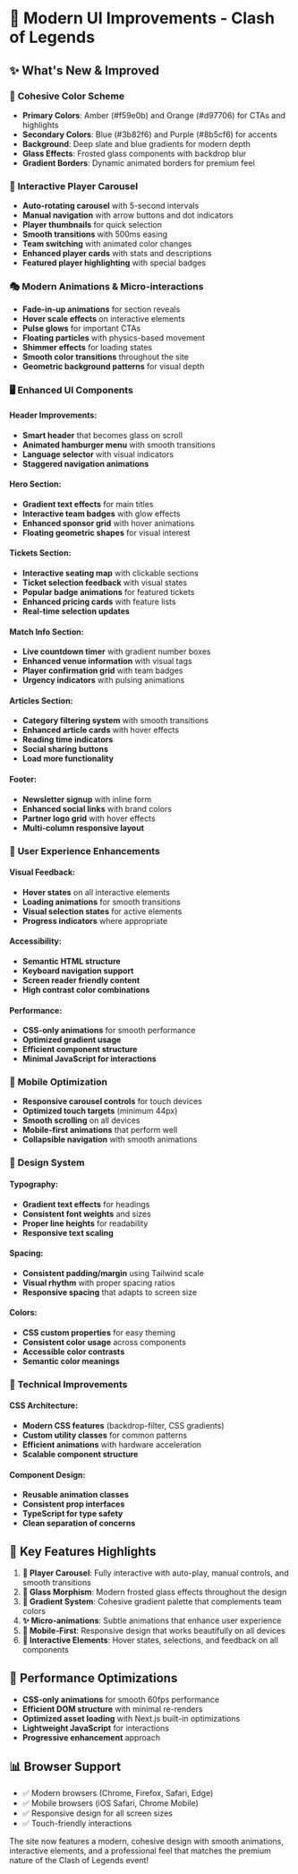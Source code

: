 # 🚀 Modern UI Improvements - Clash of Legends

## ✨ What's New & Improved

### 🎨 **Cohesive Color Scheme**
- **Primary Colors**: Amber (#f59e0b) and Orange (#d97706) for CTAs and highlights
- **Secondary Colors**: Blue (#3b82f6) and Purple (#8b5cf6) for accents
- **Background**: Deep slate and blue gradients for modern depth
- **Glass Effects**: Frosted glass components with backdrop blur
- **Gradient Borders**: Dynamic animated borders for premium feel

### 🎡 **Interactive Player Carousel**
- **Auto-rotating carousel** with 5-second intervals
- **Manual navigation** with arrow buttons and dot indicators
- **Player thumbnails** for quick selection
- **Smooth transitions** with 500ms easing
- **Team switching** with animated color changes
- **Enhanced player cards** with stats and descriptions
- **Featured player highlighting** with special badges

### 🎭 **Modern Animations & Micro-interactions**
- **Fade-in-up animations** for section reveals
- **Hover scale effects** on interactive elements
- **Pulse glows** for important CTAs
- **Floating particles** with physics-based movement
- **Shimmer effects** for loading states
- **Smooth color transitions** throughout the site
- **Geometric background patterns** for visual depth

### 🖥️ **Enhanced UI Components**

#### Header Improvements:
- **Smart header** that becomes glass on scroll
- **Animated hamburger menu** with smooth transitions
- **Language selector** with visual indicators
- **Staggered navigation animations**

#### Hero Section:
- **Gradient text effects** for main titles
- **Interactive team badges** with glow effects
- **Enhanced sponsor grid** with hover animations
- **Floating geometric shapes** for visual interest

#### Tickets Section:
- **Interactive seating map** with clickable sections
- **Ticket selection feedback** with visual states
- **Popular badge animations** for featured tickets
- **Enhanced pricing cards** with feature lists
- **Real-time selection updates**

#### Match Info Section:
- **Live countdown timer** with gradient number boxes
- **Enhanced venue information** with visual tags
- **Player confirmation grid** with team badges
- **Urgency indicators** with pulsing animations

#### Articles Section:
- **Category filtering system** with smooth transitions
- **Enhanced article cards** with hover effects
- **Reading time indicators**
- **Social sharing buttons**
- **Load more functionality**

#### Footer:
- **Newsletter signup** with inline form
- **Enhanced social links** with brand colors
- **Partner logo grid** with hover effects
- **Multi-column responsive layout**

### 🎯 **User Experience Enhancements**

#### Visual Feedback:
- **Hover states** on all interactive elements
- **Loading animations** for smooth transitions
- **Visual selection states** for active elements
- **Progress indicators** where appropriate

#### Accessibility:
- **Semantic HTML structure**
- **Keyboard navigation support**
- **Screen reader friendly content**
- **High contrast color combinations**

#### Performance:
- **CSS-only animations** for smooth performance
- **Optimized gradient usage**
- **Efficient component structure**
- **Minimal JavaScript for interactions**

### 📱 **Mobile Optimization**
- **Responsive carousel controls** for touch devices
- **Optimized touch targets** (minimum 44px)
- **Smooth scrolling** on all devices
- **Mobile-first animations** that perform well
- **Collapsible navigation** with smooth animations

### 🎨 **Design System**

#### Typography:
- **Gradient text effects** for headings
- **Consistent font weights** and sizes
- **Proper line heights** for readability
- **Responsive text scaling**

#### Spacing:
- **Consistent padding/margin** using Tailwind scale
- **Visual rhythm** with proper spacing ratios
- **Responsive spacing** that adapts to screen size

#### Colors:
- **CSS custom properties** for easy theming
- **Consistent color usage** across components
- **Accessible color contrasts**
- **Semantic color meanings**

### 🔧 **Technical Improvements**

#### CSS Architecture:
- **Modern CSS features** (backdrop-filter, CSS gradients)
- **Custom utility classes** for common patterns
- **Efficient animations** with hardware acceleration
- **Scalable component structure**

#### Component Design:
- **Reusable animation classes**
- **Consistent prop interfaces**
- **TypeScript for type safety**
- **Clean separation of concerns**

## 🌟 **Key Features Highlights**

1. **🎡 Player Carousel**: Fully interactive with auto-play, manual controls, and smooth transitions
2. **🎨 Glass Morphism**: Modern frosted glass effects throughout the design
3. **🌈 Gradient System**: Cohesive gradient palette that complements team colors
4. **✨ Micro-animations**: Subtle animations that enhance user experience
5. **📱 Mobile-First**: Responsive design that works beautifully on all devices
6. **🎯 Interactive Elements**: Hover states, selections, and feedback on all components

## 🚀 **Performance Optimizations**

- **CSS-only animations** for smooth 60fps performance
- **Efficient DOM structure** with minimal re-renders
- **Optimized asset loading** with Next.js built-in optimizations
- **Lightweight JavaScript** for interactions
- **Progressive enhancement** approach

## 📊 **Browser Support**

- ✅ Modern browsers (Chrome, Firefox, Safari, Edge)
- ✅ Mobile browsers (iOS Safari, Chrome Mobile)
- ✅ Responsive design for all screen sizes
- ✅ Touch-friendly interactions

The site now features a modern, cohesive design with smooth animations, interactive elements, and a professional feel that matches the premium nature of the Clash of Legends event!

